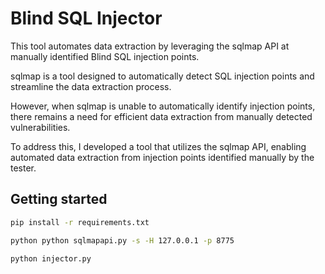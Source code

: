 # Blind SQL Injector
This tool automates data extraction by leveraging the sqlmap API at manually identified Blind SQL injection points.

sqlmap is a tool designed to automatically detect SQL injection points and streamline the data extraction process. 

However, when sqlmap is unable to automatically identify injection points, there remains a need for efficient data extraction from manually detected vulnerabilities.

To address this, I developed a tool that utilizes the sqlmap API, enabling automated data extraction from injection points identified manually by the tester.

## Getting started
```bash
pip install -r requirements.txt

python python sqlmapapi.py -s -H 127.0.0.1 -p 8775

python injector.py
```
